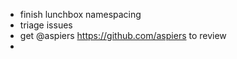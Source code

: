 

* finish lunchbox namespacing
* triage issues
* get @aspiers https://github.com/aspiers to review
*  
